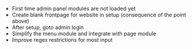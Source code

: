 * First time admin panel modules are not loaded yet
* Create blank frontpage for website in setup (consequence of the point above)
* After setup, goto admin login
* Simplify the menu module and integrate with page module
* Improve regex restrictions for most input